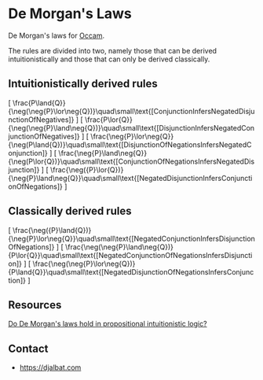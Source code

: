 # De Morgan's Laws

De Morgan's laws for [Occam](https://occam.science).

The rules are divided into two, namely those that can be derived intuitionistically and those that can only be derived classically.

## Intuitionistically derived rules

\[
\frac{P\land{Q}}{\neg(\neg{P}\lor\neg{Q})}\quad\small\text{[ConjunctionInfersNegatedDisjunctionOfNegatives]}
\]
\[
\frac{P\lor{Q}}{\neg(\neg{P}\land\neg{Q})}\quad\small\text{[DisjunctionInfersNegatedConjunctionOfNegatives]}
\]
\[
\frac{\neg{P}\lor\neg{Q}}{\neg(P\land{Q})}\quad\small\text{[DisjunctionOfNegationsInfersNegatedConjunction]}
\]
\[
\frac{\neg{P}\land\neg{Q}}{\neg(P\lor{Q})}\quad\small\text{[ConjunctionOfNegationsInfersNegatedDisjunction]}
\]
\[
\frac{\neg({P}\lor{Q})}{\neg{P}\land\neg{Q}}\quad\small\text{[NegatedDisjunctionInfersConjunctionOfNegations]}
\]

## Classically derived rules

\[
\frac{\neg({P}\land{Q})}{\neg{P}\lor\neg{Q}}\quad\small\text{[NegatedConjunctionInfersDisjunctionOfNegations]}
\]
\[
\frac{\neg(\neg{P}\land\neg{Q})}{P\lor{Q}}\quad\small\text{[NegatedConjunctionOfNegationsInfersDisjunction]}
\]
\[
\frac{\neg(\neg{P}\lor\neg{Q})}{P\land{Q}}\quad\small\text{[NegatedDisjunctionOfNegationsInfersConjunction]}
\]

## Resources

[Do De Morgan's laws hold in propositional intuitionistic logic?](https://math.stackexchange.com/questions/120187/do-de-morgans-laws-hold-in-propositional-intuitionistic-logic)

## Contact

* https://djalbat.com
